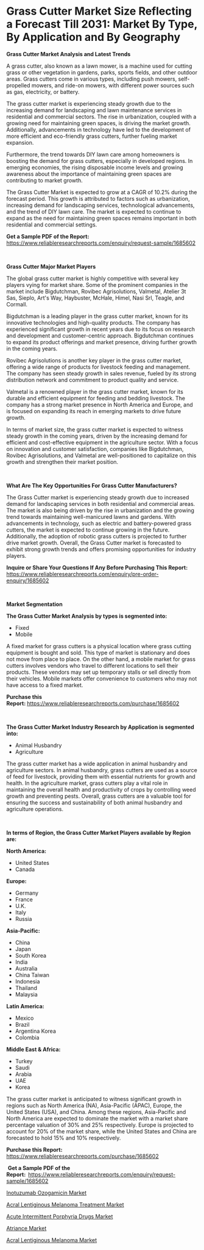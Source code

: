 <p><h1>Grass Cutter Market Size Reflecting a Forecast Till 2031: Market By Type, By Application and By Geography</h1></p><p><strong>Grass Cutter Market Analysis and Latest Trends</strong></p>
<p><p>A grass cutter, also known as a lawn mower, is a machine used for cutting grass or other vegetation in gardens, parks, sports fields, and other outdoor areas. Grass cutters come in various types, including push mowers, self-propelled mowers, and ride-on mowers, with different power sources such as gas, electricity, or battery.</p><p>The grass cutter market is experiencing steady growth due to the increasing demand for landscaping and lawn maintenance services in residential and commercial sectors. The rise in urbanization, coupled with a growing need for maintaining green spaces, is driving the market growth. Additionally, advancements in technology have led to the development of more efficient and eco-friendly grass cutters, further fueling market expansion.</p><p>Furthermore, the trend towards DIY lawn care among homeowners is boosting the demand for grass cutters, especially in developed regions. In emerging economies, the rising disposable income levels and growing awareness about the importance of maintaining green spaces are contributing to market growth.</p><p>The Grass Cutter Market is expected to grow at a CAGR of 10.2% during the forecast period. This growth is attributed to factors such as urbanization, increasing demand for landscaping services, technological advancements, and the trend of DIY lawn care. The market is expected to continue to expand as the need for maintaining green spaces remains important in both residential and commercial settings.</p></p>
<p><strong>Get a Sample PDF of the Report:&nbsp;</strong> <a href="https://www.reliableresearchreports.com/enquiry/request-sample/1685602">https://www.reliableresearchreports.com/enquiry/request-sample/1685602</a></p>
<p>&nbsp;</p>
<p><strong>Grass Cutter Major Market Players</strong></p>
<p><p>The global grass cutter market is highly competitive with several key players vying for market share. Some of the prominent companies in the market include Bigdutchman, Rovibec Agrisolutions, Valmetal, Atelier 3t Sas, Sieplo, Art's Way, Haybuster, McHale, Himel, Nasi Srl, Teagle, and Cormall.</p><p>Bigdutchman is a leading player in the grass cutter market, known for its innovative technologies and high-quality products. The company has experienced significant growth in recent years due to its focus on research and development and customer-centric approach. Bigdutchman continues to expand its product offerings and market presence, driving further growth in the coming years.</p><p>Rovibec Agrisolutions is another key player in the grass cutter market, offering a wide range of products for livestock feeding and management. The company has seen steady growth in sales revenue, fueled by its strong distribution network and commitment to product quality and service.</p><p>Valmetal is a renowned player in the grass cutter market, known for its durable and efficient equipment for feeding and bedding livestock. The company has a strong market presence in North America and Europe, and is focused on expanding its reach in emerging markets to drive future growth.</p><p>In terms of market size, the grass cutter market is expected to witness steady growth in the coming years, driven by the increasing demand for efficient and cost-effective equipment in the agriculture sector. With a focus on innovation and customer satisfaction, companies like Bigdutchman, Rovibec Agrisolutions, and Valmetal are well-positioned to capitalize on this growth and strengthen their market position.</p></p>
<p>&nbsp;</p>
<p><strong>What Are The Key Opportunities For Grass Cutter Manufacturers?</strong></p>
<p><p>The Grass Cutter market is experiencing steady growth due to increased demand for landscaping services in both residential and commercial areas. The market is also being driven by the rise in urbanization and the growing trend towards maintaining well-manicured lawns and gardens. With advancements in technology, such as electric and battery-powered grass cutters, the market is expected to continue growing in the future. Additionally, the adoption of robotic grass cutters is projected to further drive market growth. Overall, the Grass Cutter market is forecasted to exhibit strong growth trends and offers promising opportunities for industry players.</p></p>
<p><strong>Inquire or Share Your Questions If Any Before Purchasing This Report:</strong> <a href="https://www.reliableresearchreports.com/enquiry/pre-order-enquiry/1685602">https://www.reliableresearchreports.com/enquiry/pre-order-enquiry/1685602</a></p>
<p>&nbsp;</p>
<p><strong>Market Segmentation</strong></p>
<p><strong>The Grass Cutter Market Analysis by types is segmented into:</strong></p>
<p><ul><li>Fixed</li><li>Mobile</li></ul></p>
<p><p>A fixed market for grass cutters is a physical location where grass cutting equipment is bought and sold. This type of market is stationary and does not move from place to place. On the other hand, a mobile market for grass cutters involves vendors who travel to different locations to sell their products. These vendors may set up temporary stalls or sell directly from their vehicles. Mobile markets offer convenience to customers who may not have access to a fixed market.</p></p>
<p><strong>Purchase this Report:&nbsp;</strong><a href="https://www.reliableresearchreports.com/purchase/1685602">https://www.reliableresearchreports.com/purchase/1685602</a></p>
<p>&nbsp;</p>
<p><strong>The Grass Cutter Market Industry Research by Application is segmented into:</strong></p>
<p><ul><li>Animal Husbandry</li><li>Agriculture</li></ul></p>
<p><p>The grass cutter market has a wide application in animal husbandry and agriculture sectors. In animal husbandry, grass cutters are used as a source of feed for livestock, providing them with essential nutrients for growth and health. In the agriculture market, grass cutters play a vital role in maintaining the overall health and productivity of crops by controlling weed growth and preventing pests. Overall, grass cutters are a valuable tool for ensuring the success and sustainability of both animal husbandry and agriculture operations.</p></p>
<p>&nbsp;</p>
<p><strong>In terms of Region, the Grass Cutter Market Players available by Region are:</strong></p>
<p>
    <p> <strong> North America: </strong>
        <ul>
            <li>United States</li>
            <li>Canada</li>
        </ul>
        </p> 
    <p> <strong> Europe: </strong>
        <ul>
            <li>Germany</li>
            <li>France</li>
            <li>U.K.</li>
            <li>Italy</li>
            <li>Russia</li>
        </ul>
        </p> 
    <p> <strong> Asia-Pacific: </strong>
        <ul>
            <li>China</li>
            <li>Japan</li>
            <li>South Korea</li>
            <li>India</li>
            <li>Australia</li>
            <li>China Taiwan</li>
            <li>Indonesia</li>
            <li>Thailand</li>
            <li>Malaysia</li>
        </ul>
        </p> 
    <p> <strong> Latin America: </strong>
        <ul>
            <li>Mexico</li>
            <li>Brazil</li>
            <li>Argentina Korea</li>
            <li>Colombia</li>
        </ul>
        </p> 
    <p> <strong> Middle East & Africa: </strong>
        <ul>
            <li>Turkey</li>
            <li>Saudi</li>
            <li>Arabia</li>
            <li>UAE</li>
            <li>Korea</li>
        </ul>
    </p>
    </p>
<p><p>The grass cutter market is anticipated to witness significant growth in regions such as North America (NA), Asia-Pacific (APAC), Europe, the United States (USA), and China. Among these regions, Asia-Pacific and North America are expected to dominate the market with a market share percentage valuation of 30% and 25% respectively. Europe is projected to account for 20% of the market share, while the United States and China are forecasted to hold 15% and 10% respectively.</p></p>
<p><strong>Purchase this Report: </strong><a href="https://www.reliableresearchreports.com/purchase/1685602">https://www.reliableresearchreports.com/purchase/1685602</a></p>
<p>&nbsp;<strong>Get a Sample PDF of the Report:&nbsp;&nbsp;</strong><a href="https://www.reliableresearchreports.com/enquiry/request-sample/1685602">https://www.reliableresearchreports.com/enquiry/request-sample/1685602</a></p>
<p><strong></strong></p>
<p><p><a href="https://medium.com/@brayanborer_28299/inotuzumab-ozogamicin-market-size-reveals-the-best-marketing-channels-in-global-industry-c10b4017c14c">Inotuzumab Ozogamicin Market</a></p><p><a href="https://medium.com/@mekhirenner/acral-lentiginous-melanoma-treatment-market-the-key-to-successful-business-strategy-forecast-till-17f93e79be0b">Acral Lentiginous Melanoma Treatment Market</a></p><p><a href="https://medium.com/@brayanborer_28299/acute-intermittent-porphyria-drugs-market-trends-forecast-and-competitive-analysis-to-2031-fbfa4d4f7e8e">Acute Intermittent Porphyria Drugs Market</a></p><p><a href="https://medium.com/@brayanborer_28299/atriance-market-report-reveals-the-latest-trends-and-growth-opportunities-of-this-market-375fe42a526d">Atriance Market</a></p><p><a href="https://medium.com/@mekhirenner/acral-lentiginous-melanoma-market-size-market-outlook-and-market-forecast-2024-to-2031-7bb752ebc186">Acral Lentiginous Melanoma Market</a></p></p>